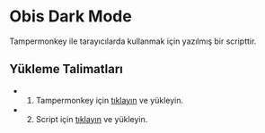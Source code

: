 # Obis Dark Mode

Tampermonkey ile tarayıcılarda kullanmak için yazılmış bir scripttir.

## Yükleme Talimatları

- 1. Tampermonkey için [tıklayın](https://chrome.google.com/webstore/detail/tampermonkey/dhdgffkkebhmkfjojejmpbldmpobfkfo) ve yükleyin.
- 2. Script için [tıklayın](https://github.com/Acidooo/obis-dark-mode/raw/master/Obis-Sorter%26DarkMode.user.js) ve yükleyin.
